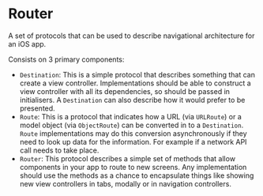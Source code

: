 # Router

A set of protocols that can be used to describe navigational architecture for an iOS app.

Consists on 3 primary components:

- `Destination`: This is a simple protocol that describes something that can create a view controller. Implementations should be able to construct a view controller with all its dependencies, so should be passed in initialisers. A `Destination` can also describe how it would prefer to be presented.
- `Route`: This is a protocol that indicates how a URL (via `URLRoute`) or a model object (via `ObjectRoute`) can be converted in to a `Destination`. `Route` implementations may do this conversion asynchronously if they need to look up data for the information. For example if a network API call needs to take place.
- `Router`: This protocol describes a simple set of methods that allow components in your app to route to new screens. Any implementation should use the methods as a chance to encapsulate things like showing new view controllers in tabs, modally or in navigation controllers.